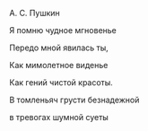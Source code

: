 А. С. Пушкин

Я помню чудное мгновенье

Передо мной явилась ты,

Как мимолетное виденье

Как гений чистой красоты.

В томленьяч грусти безнадежной

в тревогах шумной суеты